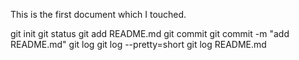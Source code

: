 
This is the first document which I touched.

git init
git status
git add README.md
git commit
git commit -m "add README.md"
git log 
git log --pretty=short
git log README.md

